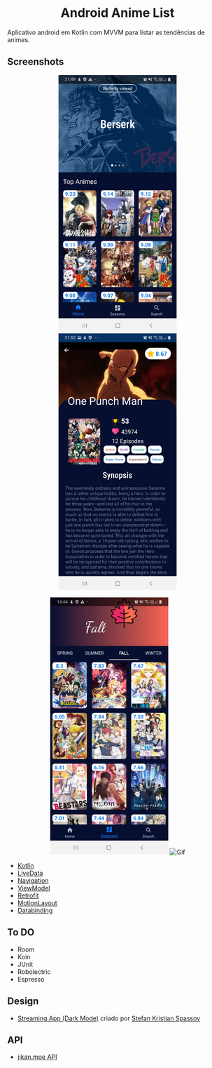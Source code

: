 <h1 align="center">
    Android Anime List
</h1>

<p>
    Aplicativo android em Kotlin com MVVM para listar as tendências de animes.
</p>

## Screenshots

<p align="center">
  <img src="img/home.jpg" width="270" alt="Home">
  <img src="img/anime_detail.jpg" width="270" alt="Anime detail">
</p>

<p align="center">
  <img src="img/fall.jpg" width="270" alt="Fall">
  <img src="img/gif.gif" width="270" alt="Gif">
</p>


- [Kotlin](https://kotlinlang.org/)
- [LiveData](https://developer.android.com/topic/libraries/architecture/livedata)
- [Navigation](https://developer.android.com/topic/libraries/architecture/navigation)
- [ViewModel](https://developer.android.com/topic/libraries/architecture/viewmodel)
- [Retrofit](https://square.github.io/retrofit/)
- [MotionLayout](https://developer.android.com/training/constraint-layout/motionlayout)
- [Databinding](https://developer.android.com/topic/libraries/data-binding)

## To DO

- Room
- Koin
- JUnit
- Robolectric
- Espresso

## Design

- [Streaming App (Dark Mode)](https://dribbble.com/shots/5886795-UI-Streaming-App-Dark-Mode) criado por [Stefan Kristian Spassov](https://dribbble.com/stefanspassov)

## API

- [jikan.moe API](https://jikan.moe/)